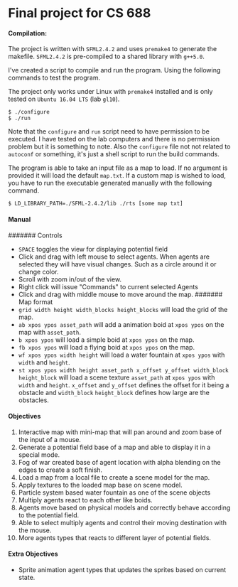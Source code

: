 # Final project for CS 688

#### Compilation:
The project is written with `SFML2.4.2` and uses `premake4` to generate the makefile. `SFML2.4.2` is pre-compiled to a shared library with `g++5.0`.  

I've created a script to compile and run the program. Using the following commands to test the program.

The project only works under Linux with `premake4` installed and is only tested on `Ubuntu 16.04 LTS` (lab `gl10`).

```
$ ./configure
$ ./run
```

Note that the `configure` and `run` script need to have permission to be executed. I have tested on the lab computers and there is no permission problem but it is something to note. Also the `configure` file not not related to `autoconf` or something, it's just a shell script to run the build commands.

The program is able to take an input file as a map to load. If no argument is provided it will load the default `map.txt`. If a custom map is wished to load, you have to run the executable generated manually with the following command.

```
$ LD_LIBRARY_PATH=./SFML-2.4.2/lib ./rts [some map txt]
```

#### Manual
####### Controls
- `SPACE` toggles the view for displaying potential field
- Click and drag with left mouse to select agents. When agents are selected they will have visual changes. Such as a circle around it or change color.
- Scroll with zoom in/out of the view.
- Right click will issue "Commands" to current selected Agents
- Click and drag with middle mouse to move around the map.
####### Map format
- `grid width height width_blocks height_blocks` will load the grid of the map.
- `ab xpos ypos asset_path` will add a animation boid at `xpos ypos` on the map with `asset_path`.
- `b xpos ypos` will load a simple boid at `xpos ypos` on the map.
- `fb xpos ypos` will load a flying boid at `xpos ypos` on the map.
- `wf xpos ypos width height` will load a water fountain at `xpos ypos` with `width` and `height`.
- `st xpos ypos width height asset_path x_offset y_offset width_block height_block` will load a scene texture `asset_path` at `xpos ypos` with `width` and `height`. `x_offset` and `y_offset` defines the offset for it being a obstacle and `width_block` `height_block` defines how large are the obstacles.

#### Objectives
1. Interactive map with mini-map that will pan around and zoom base of the input of a mouse.
2. Generate a potential field base of a map and able to display it in a special mode.
3. Fog of war created base of agent location with alpha blending on the edges to create a soft finish.
4. Load a map from a local file to create a scene model for the map.
5. Apply textures to the loaded map base on scene model.
6. Particle system based water fountain as one of the scene objects
7. Multiply agents react to each other like boids.
8. Agents move based on physical models and correctly behave according to the potential field.
9. Able to select multiply agents and control their moving destination with the mouse.
10. More agents types that reacts to different layer of potential fields.

#### Extra Objectives
- Sprite animation agent types that updates the sprites based on current state.
